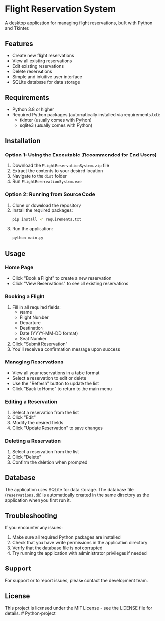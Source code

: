 # Flight Reservation System

A desktop application for managing flight reservations, built with Python and Tkinter.

## Features

- Create new flight reservations
- View all existing reservations
- Edit existing reservations
- Delete reservations
- Simple and intuitive user interface
- SQLite database for data storage

## Requirements

- Python 3.8 or higher
- Required Python packages (automatically installed via requirements.txt):
  - tkinter (usually comes with Python)
  - sqlite3 (usually comes with Python)

## Installation

### Option 1: Using the Executable (Recommended for End Users)

1. Download the `FlightReservationSystem.zip` file
2. Extract the contents to your desired location
3. Navigate to the `dist` folder
4. Run `FlightReservationSystem.exe`

### Option 2: Running from Source Code

1. Clone or download the repository
2. Install the required packages:
   ```bash
   pip install -r requirements.txt
   ```
3. Run the application:
   ```bash
   python main.py
   ```

## Usage

### Home Page
- Click "Book a Flight" to create a new reservation
- Click "View Reservations" to see all existing reservations

### Booking a Flight
1. Fill in all required fields:
   - Name
   - Flight Number
   - Departure
   - Destination
   - Date (YYYY-MM-DD format)
   - Seat Number
2. Click "Submit Reservation"
3. You'll receive a confirmation message upon success

### Managing Reservations
- View all your reservations in a table format
- Select a reservation to edit or delete
- Use the "Refresh" button to update the list
- Click "Back to Home" to return to the main menu

### Editing a Reservation
1. Select a reservation from the list
2. Click "Edit"
3. Modify the desired fields
4. Click "Update Reservation" to save changes

### Deleting a Reservation
1. Select a reservation from the list
2. Click "Delete"
3. Confirm the deletion when prompted

## Database

The application uses SQLite for data storage. The database file (`reservations.db`) is automatically created in the same directory as the application when you first run it.

## Troubleshooting

If you encounter any issues:

1. Make sure all required Python packages are installed
2. Check that you have write permissions in the application directory
3. Verify that the database file is not corrupted
4. Try running the application with administrator privileges if needed

## Support

For support or to report issues, please contact the development team.

## License

This project is licensed under the MIT License - see the LICENSE file for details. # Python-project
